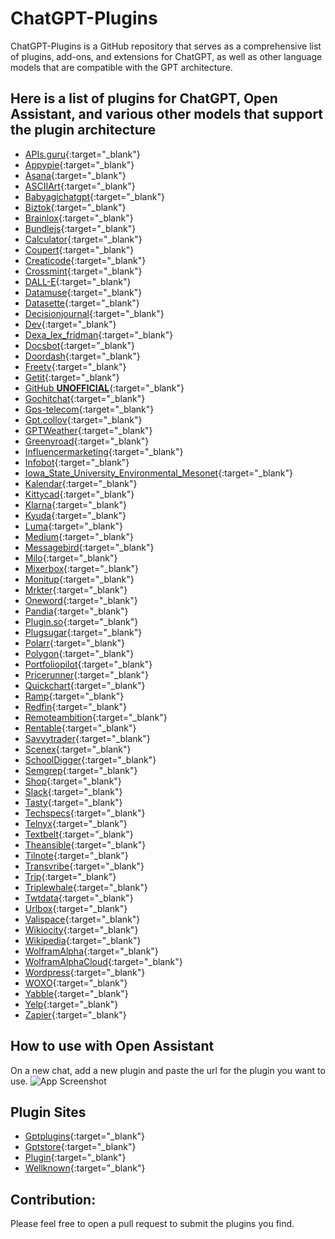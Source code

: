 # ChatGPT-Plugins

ChatGPT-Plugins is a GitHub repository that serves as a comprehensive list of plugins, add-ons, and extensions for ChatGPT, as well as other language models that are compatible with the GPT architecture.

## Here is a list of plugins for ChatGPT, Open Assistant, and various other models that support the plugin architecture

- [APIs.guru](https://apis.guru/.well-known/ai-plugin.json){:target="\_blank"}
- [Appypie](https://www.appypie.com/.well-known/ai-plugin.json){:target="\_blank"}
- [Asana](https://app.asana.com/.well-known/ai-plugin.json){:target="\_blank"}
- [ASCIIArt](https://chatgpt-plugin-ts.transitive-bullshit.workers.dev/.well-known/ai-plugin.json){:target="\_blank"}
- [Babyagichatgpt](https://babyagichatgpt.skirano.repl.co/.well-known/ai-plugin.json){:target="\_blank"}
- [Biztok](https://biztoc.com/.well-known/ai-plugin.json){:target="\_blank"}
- [Brainlox](https://brainlox.ai/.well-known/ai-plugin.json){:target="\_blank"}
- [Bundlejs](https://deno.bundlejs.com/.well-known/ai-plugin.json){:target="\_blank"}
- [Calculator](https://chat-calculator-plugin.supportmirage.repl.co/.well-known/ai-plugin.json){:target="\_blank"}
- [Coupert](https://www.coupert.com/.well-known/ai-plugin.json){:target="\_blank"}
- [Creaticode](https://openai.creaticode.com/.well-known/ai-plugin.json){:target="\_blank"}
- [Crossmint](https://www.crossmint.com/.well-known/ai-plugin.json){:target="\_blank"}
- [DALL-E](https://api.openai.com/.well-known/ai-plugin.json){:target="\_blank"}
- [Datamuse](https://datamuse.com/.well-known/ai-plugin.json){:target="\_blank"}
- [Datasette](https://datasette.io/.well-known/ai-plugin.json){:target="\_blank"}
- [Decisionjournal](https://decisionjournalapp.com/.well-known/ai-plugin.json){:target="\_blank"}
- [Dev](https://dev.to/.well-known/ai-plugin.json){:target="\_blank"}
- [Dexa_lex_fridman](https://chatgpt-plugin-dexa-lex-fridman.transitive-bullshit.workers.dev/.well-known/ai-plugin.json){:target="\_blank"}
- [Docsbot](https://docsbot.ai/.well-known/ai-plugin.json){:target="\_blank"}
- [Doordash](https://consumer-mobile-bff.doordash.com/v1/aichat/static/ai-plugin.json){:target="\_blank"}
- [Freetv](https://www.freetv-app.com/.well-known/ai-plugin.json){:target="\_blank"}
- [Getit](https://api.getit.ai/.well_known/ai-plugin.json){:target="\_blank"}
- [GitHub **UNOFFICIAL**](https://gh-plugin.teammait.com/.well-known/ai-plugin.json){:target="\_blank"}
- [Gochitchat](https://gochitchat.ai/.well-known/ai-plugin.json){:target="\_blank"}
- [Gps-telecom](https://www.gps-telecom.com/.well-known/ai-plugin.json){:target="\_blank"}
- [Gpt.collov](https://gpt.collov.com/.well-known/ai-plugin.json){:target="\_blank"}
- [GPTWeather](https://gptweather.skirano.repl.co/.well-known/ai-plugin.json){:target="\_blank"}
- [Greenyroad](https://www.greenyroad.com/.well-known/ai-plugin.json){:target="\_blank"}
- [Influencermarketing](https://influencermarketing.ai/.well-known/ai-plugin.json){:target="\_blank"}
- [Infobot](https://infobot.ai/.well-known/ai-plugin.json){:target="\_blank"}
- [Iowa_State_University_Environmental_Mesonet](https://mesonet.agron.iastate.edu/.well-known/ai-plugin.json){:target="\_blank"}
- [Kalendar](https://kalendar.ai/.well-known/ai-plugin.json){:target="\_blank"}
- [Kittycad](https://api.kittycad.io/.well-known/ai-plugin.json){:target="\_blank"}
- [Klarna](https://www.klarna.com/.well-known/ai-plugin.json){:target="\_blank"}
- [Kyuda](https://www.kyuda.io/.well-known/ai-plugin.json){:target="\_blank"}
- [Luma](https://lu.ma/.well-known/ai-plugin.json){:target="\_blank"}
- [Medium](https://medium.com/.well-known/ai-plugin.json){:target="\_blank"}
- [Messagebird](https://messagebird.com/.well-known/ai-plugin.json){:target="\_blank"}
- [Milo](https://www.joinmilo.com/.well-known/ai-plugin.json){:target="\_blank"}
- [Mixerbox](https://www.mixerbox.com/.well-known/ai-plugin.json){:target="\_blank"}
- [Monitup](https://www.monitup.com/.well-known/ai-plugin.json){:target="\_blank"}
- [Mrkter](https://mrkter.io/.well-known/ai-plugin.json){:target="\_blank"}
- [Oneword](https://oneword.domains/.well-known/ai-plugin.json){:target="\_blank"}
- [Pandia](https://pandia.pro/.well-known/ai-plugin.json/){:target="\_blank"}
- [Plugin.so](https://plugin.so/.well-known/ai-plugin.json){:target="\_blank"}
- [Plugsugar](https://websearch.plugsugar.com/.well-known/ai-plugin.json){:target="\_blank"}
- [Polarr](https://polarr.co/.well-known/ai-plugin.json){:target="\_blank"}
- [Polygon](https://polygon.io/.well-known/ai-plugin.json){:target="\_blank"}
- [Portfoliopilot](https://portfoliopilot.com/.well-known/ai-plugin.json){:target="\_blank"}
- [Pricerunner](https://www.pricerunner.com/.well-known/ai-plugin.json){:target="\_blank"}
- [Quickchart](https://quickchart.io/.well-known/ai-plugin.json){:target="\_blank"}
- [Ramp](https://ramp.com/.well-known/ai-plugin.json){:target="\_blank"}
- [Redfin](https://www.redfin.com/.well-known/ai-plugin.json){:target="\_blank"}
- [Remoteambition](https://remoteambition.com/.well-known/ai-plugin.json){:target="\_blank"}
- [Rentable](https://www.rentable.co/.well-known/ai-plugin.json){:target="\_blank"}
- [Savvytrader](https://savvytrader.com/.well-known/ai-plugin.json){:target="\_blank"}
- [Scenex](https://scenex.jina.ai/.well-known/ai-plugin.json){:target="\_blank"}
- [SchoolDigger](https://www.schooldigger.com/.well-known/ai-plugin.json){:target="\_blank"}
- [Semgrep](https://semgrep.dev/.well-known/ai-plugin.json){:target="\_blank"}
- [Shop](https://server.shop.app/.well-known/ai-plugin.json){:target="\_blank"}
- [Slack](https://slack.com/.well-known/ai-plugin.json){:target="\_blank"}
- [Tasty](https://api.tasty.co/.well-known/ai-plugin.json){:target="\_blank"}
- [Techspecs](https://preview.techspecs.io/.well-known/ai-plugin.json){:target="\_blank"}
- [Telnyx](https://telnyx.com/.well-known/ai-plugin.json){:target="\_blank"}
- [Textbelt](https://textbelt.com/.well-known/ai-plugin.json){:target="\_blank"}
- [Theansible](https://www.theansible.ai/.well-known/ai-plugin.json){:target="\_blank"}
- [Tilnote](https://tilnote.io/.well-known/ai-plugin.json){:target="\_blank"}
- [Transvribe](https://www.transvribe.com/.well-known/ai-plugin.json){:target="\_blank"}
- [Trip](https://www.trip.com/.well-known/ai-plugin.json){:target="\_blank"}
- [Triplewhale](https://api.triplewhale.com/.well-known/ai-plugin.json){:target="\_blank"}
- [Twtdata](https://www.twtdata.com/.well-known/ai-plugin.json){:target="\_blank"}
- [Urlbox](https://www.urlbox.io/.well-known/ai-plugin.json){:target="\_blank"}
- [Valispace](https://www.valispace.com/.well-known/ai-plugin.json){:target="\_blank"}
- [Wikiocity](https://api.wikiocity.com/.well-known/ai-plugin.json){:target="\_blank"}
- [Wikipedia](https://oasst-plugins.dumbserg.al:2083/plugins/wikipedia-plugin.json){:target="\_blank"}
- [WolframAlpha](https://www.wolframalpha.com/.well-known/ai-plugin.json){:target="\_blank"}
- [WolframAlphaCloud](https://www.wolframcloud.com/.well-known/ai-plugin.json){:target="\_blank"}
- [Wordpress](https://public-api.wordpress.com/.well-known/ai-plugin.json){:target="\_blank"}
- [WOXO](https://woxo.tech/.well-known/ai-plugin.json){:target="\_blank"}
- [Yabble](https://yabblezone.net/.well-known/ai-plugin.json){:target="\_blank"}
- [Yelp](https://api.yelp.com/.well-known/ai-plugin.json){:target="\_blank"}
- [Zapier](https://zapier.com/.well-known/ai-plugin.json){:target="\_blank"}

## How to use with Open Assistant

On a new chat, add a new plugin and paste the url for the plugin you want to use.
![App Screenshot](https://cdn.jsdelivr.net/gh/targed/ChatGPT-Plugins@main/OA-Plugins.png)

## Plugin Sites

- [Gptplugins](https://www.gptplugins.app/){:target="\_blank"}
- [Gptstore](https://gptstore.ai/){:target="\_blank"}
- [Plugin](https://plugin.so/){:target="\_blank"}
- [Wellknown](https://www.wellknown.ai/){:target="\_blank"}

## Contribution:

Please feel free to open a pull request to submit the plugins you find.
